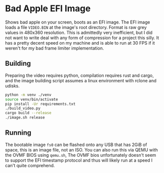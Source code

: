 # Bad Apple EFI Image

Shows bad apple on your screen, boots as an EFI image. The EFI image loads a file `VIDEO.BIN` at the image's root directory. Format is raw grey values in 480x360 resolution. This is admittedly very inefficient, but I did not want to write deal with any form of compression for a project this silly. It has a pretty decent speed on my machine and is able to run at 30 FPS if it weren't for my bad frame limiter implementation.

## Building

Preparing the video requires python, compilation requires rust and cargo, and the image building script assumes a linux environment with rclone and udisks.

```sh
python -m venv ./venv
source venv/bin/activate
pip install -Ur requirements.txt
./build_video.py
cargo build --release
./image.sh release
```

## Running

The bootable image `fs0` can be flashed onto any USB that has 2GiB of space, this is an image file, not an ISO. You can also run this via QEMU with the OVMF BIOS using `qemu.sh`, The OVMF bios unfortunately doesn't seem to support the EFI timestamp protocol and thus will likely run at a speed I can't quite comprehend.

